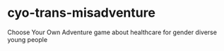 # cyo-trans-misadventure
Choose Your Own Adventure game about healthcare for gender diverse young people
